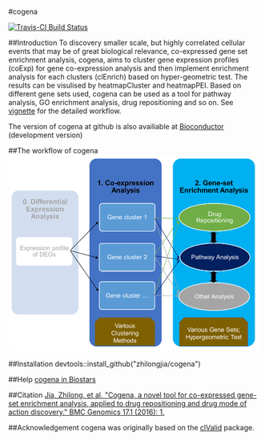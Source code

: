 #cogena

[![Travis-CI Build Status](https://travis-ci.org/zhilongjia/cogena.png?branch=master)](https://travis-ci.org/zhilongjia/cogena)

##Introduction
To discovery smaller scale, but highly correlated cellular events that may be of great biological relevance, co-expressed gene set enrichment analysis, cogena, aims to cluster gene expression profiles (coExp) for gene co-expression analysis and then implement enrichment analysis for each clusters (clEnrich) based on hyper-geometric test. The results can be visulised by heatmapCluster and heatmapPEI. Based on different gene sets used, cogena can be used as a tool for pathway analysis, GO enrichment analysis, drug repositioning and so on. See [vignette](http://zhilongjia.github.io/cogena/) for the detailed workflow. 

The version of cogena at github is also availiable at [Bioconductor](http://www.bioconductor.org/packages/devel/bioc/html/cogena.html) (development version)


##The workflow of cogena
![cogena_workflow](inst/figure/Cogena_workflow.png)

##Installation
devtools::install_github("zhilongjia/cogena")

##Help
[cogena in Biostars](https://www.biostars.org/p/137330/)


##Citation
[Jia, Zhilong, et al. "Cogena, a novel tool for co-expressed gene-set enrichment analysis, applied to drug repositioning and drug mode of action discovery." BMC Genomics 17.1 (2016): 1.](http://bmcgenomics.biomedcentral.com/articles/10.1186/s12864-016-2737-8)


##Acknowledgement
cogena was originally based on the [clValid](http://cran.r-project.org/web/packages/clValid/index.html) package.

